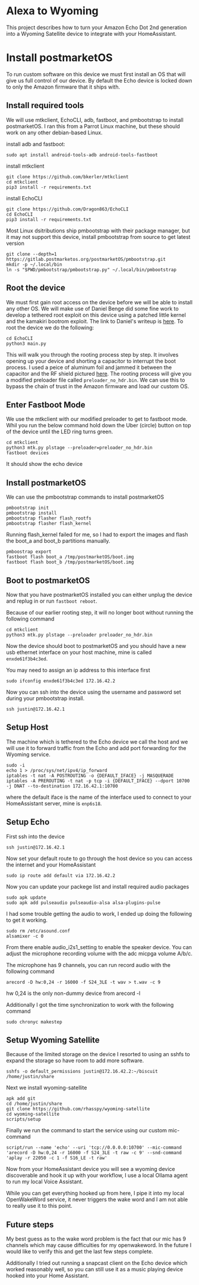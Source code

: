 # Alexa to Wyoming
This project describes how to turn your Amazon Echo Dot 2nd generation into a Wyoming Satellite device to integrate with your HomeAssistant.
# Install postmarketOS
To run custom software on this device we must first install an OS that will give us full control of our device. By default the Echo device is locked down to only the Amazon firmware that it ships with.
## Install required tools
We will use mtkclient, EchoCLI, adb, fastboot, and pmbootstrap to install postmarketOS. I ran this from a Parrot Linux machine, but these should work on any other debian-based Linux.

install adb and fastboot:
```
sudo apt install android-tools-adb android-tools-fastboot
```
install mtkclient
```
git clone https://github.com/bkerler/mtkclient
cd mtkclient
pip3 install -r requirements.txt
```
install EchoCLI
```
git clone https://github.com/Dragon863/EchoCLI
cd EchoCLI
pip3 install -r requirements.txt
```
Most Linux dsitributions ship pmbootstrap with their package manager, but it may not support this device, install pmbootstrap from source to get latest version
```
git clone --depth=1 https://gitlab.postmarketos.org/postmarketOS/pmbootstrap.git
mkdir -p ~/.local/bin
ln -s "$PWD/pmbootstrap/pmbootstrap.py" ~/.local/bin/pmbootstrap
```
## Root the device
We must first gain root access on the device before we will be able to install any other OS. We will make use of Daniel Benge did some fine work to develop a tethered root exploit on this device using a patched little kernel and the kamakiri bootrom exploit. The link to Daniel's writeup is [here](https://danieldb.uk/posts/alexa-2/). To root the device we do the following:
```
cd EchoCLI
python3 main.py
```
This will walk you through the rooting process step by step. It involves opening up your device and shorting a capacitor to interrupt the boot process. I used a peice of aluminum foil and jammed it between the capacitor and the RF shield pictured [here](img/mainboard.jpg). The rooting process will give you a modified preloader file called `preloader_no_hdr.bin`. We can use this to bypass the chain of trust in the Amazon firmware and load our custom OS.

## Enter Fastboot Mode
We use the mtkclient with our modified preloader to get to fastboot mode. Whil you run the below command hold down the Uber (circle) button on top of the device until the LED ring turns green.
```
cd mtkclient
python3 mtk.py plstage --preloader=preloader_no_hdr.bin 
fastboot devices
```
It should show the echo device
## Install postmarketOS
We can use the pmbootstrap commands to install postmarketOS
```
pmbootstrap init
pmbootstrap install
pmbootstrap flasher flash_rootfs
pmbootstrap flasher flash_kernel
```
Running flash_kernel failed for me, so I had to export the images and flash the boot_a and boot_b partitions manually.
```
pmboostrap export
fastboot flash boot_a /tmp/postmarketOS/boot.img
fastboot flash boot_b /tmp/postmarketOS/boot.img
```
## Boot to postmarketOS
Now that you have postmarketOS installed you can either unplug the device and replug in or run `fastboot reboot`.

Because of our earlier rooting step, it will no longer boot without running the following command
```
cd mtkclient
python3 mtk.py plstage --preloader preloader_no_hdr.bin
```
Now the device should boot to postmarketOS and you should have a new usb ethernet interface on your host machine, mine is called `enxde61f3b4c3ed`.

You may need to assign an ip address to this interface first
```
sudo ifconfig enxde61f3b4c3ed 172.16.42.2
```
Now you can ssh into the device using the username and password set during your pmbootstrap install.
```
ssh justin@172.16.42.1
```
## Setup Host
The machine which is tethered to the Echo device we call the host and we will use it to forward traffic from the Echo and add port forwarding for the Wyoming service.
```
sudo -i
echo 1 > /proc/sys/net/ipv4/ip_forward
iptables -t nat -A POSTROUTING -o {DEFAULT_IFACE} -j MASQUERADE
iptables -A PREROUTING -t nat -p tcp -i {DEFAULT_IFACE} --dport 10700 -j DNAT --to-destination 172.16.42.1:10700
```
where the default iface is the name of the interface used to connect to your HomeAssistant server, mine is `enp6s18`.

## Setup Echo
First ssh into the device
```
ssh justin@172.16.42.1
```
Now set your default route to go through the host device so you can access the internet and your HomeAssistant
```
sudo ip route add default via 172.16.42.2
```
Now you can update your packege list and install required audio packages
```
sudo apk update
sudo apk add pulseaudio pulseaudio-alsa alsa-plugins-pulse
```
I had some trouble getting the audio to work, I ended up doing the following to get it working.
```
sudo rm /etc/asound.conf
alsamixer -c 0
```
From there enable audio_i2s1_setting to enable the speaker device. You can adjust the microphone recording volume with the adc micpga volume A/b/c.

The microphone has 9 channels, you can run record audio with the following command
```
arecord -D hw:0,24 -r 16000 -f S24_3LE -t wav > t.wav -c 9
```
hw 0,24 is the only non-dummy device from arecord -l

Additionally I got the time synchronization to work with the following command
```
sudo chronyc makestep
```

## Setup Wyoming Satellite
Because of the limited storage on the device I resorted to using an sshfs to expand the storage so have room to add more software.
```
sshfs -o default_permissions justin@172.16.42.2:~/biscuit /home/justin/share
```
Next we install wyoming-satellite
```
apk add git
cd /home/justin/share
git clone https://github.com/rhasspy/wyoming-satellite
cd wyoming-satellite
scripts/setup
```
Finally we run the command to start the service using our custom mic-command
```
script/run --name 'echo' --uri 'tcp://0.0.0.0:10700' --mic-command 'arecord -D hw:0,24 -r 16000 -f S24_3LE -t raw -c 9' --snd-command 'aplay -r 22050 -c 1 -f S16_LE -t raw'
```
Now from your HomeAssistant device you will see a wyoming device discoverable and hook it up with your workflow, I use a local Ollama agent to run my local Voice Assistant.

While you can get everything hooked up from here, I pipe it into my local OpenWakeWord service, it never triggers the wake word and I am not able to really use it to this point. 

## Future steps
My best guess as to the wake word problem is the fact that our mic has 9 channels which may cause difficulties for my openwakeword. In the future I would like to verify this and get the last few steps complete.

Additionally I tried out running a snapcast client on the Echo device which worked reasonably well, so you can still use it as a music playing device hooked into your Home Assistant.
